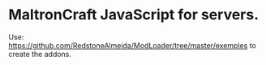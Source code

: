 # MaltronCraft JavaScript for servers.

Use: https://github.com/RedstoneAlmeida/ModLoader/tree/master/exemples to create the addons.
